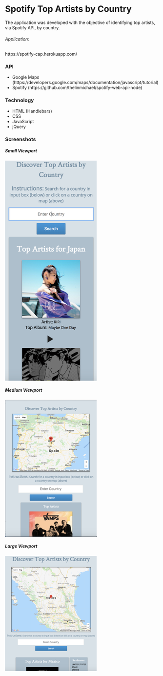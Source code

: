 <h1>Spotify Top Artists by Country</h1>

<p>The application was developed with the objective of identifying top artists, via Spotify API, by country.</p>

<h6>Application:</h6> https://spotify-cap.herokuapp.com/

<h3>API</h3>
<ul>
  <li>Google Maps (https://developers.google.com/maps/documentation/javascript/tutorial)</li>
  <li>Spotify (https://github.com/thelinmichael/spotify-web-api-node)</li>
</ul>


<h3>Technology</h3>
<ul>
  <li>HTML (Handlebars)</li>
  <li>CSS</li>
  <li>JavaScript</li>
  <li>jQuery</li>
</ul>

<h3>Screenshots</h3>
<h5>Small Viewport</h5>
<img src="public/images/screenshots/spotify-mobile.png" alt="Small Viewport" width="300px"/>

<h5>Medium Viewport</h5>
<img src="public/images/screenshots/spotify-medium.png" alt="Medium Viewport" width="300px"/>

<h5>Large Viewport</h5>
<img src="public/images/screenshots/spotify-desktop.png" alt="Large Viewport" width="300px"/>

